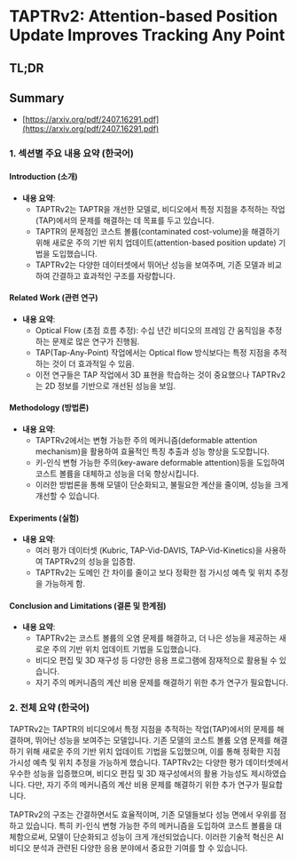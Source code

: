 # TAPTRv2: Attention-based Position Update Improves Tracking Any Point
## TL;DR
## Summary
- [https://arxiv.org/pdf/2407.16291.pdf](https://arxiv.org/pdf/2407.16291.pdf)

### 1. 섹션별 주요 내용 요약 (한국어)

#### Introduction (소개)
- **내용 요약**:
  - TAPTRv2는 TAPTR을 개선한 모델로, 비디오에서 특정 지점을 추적하는 작업(TAP)에서의 문제를 해결하는 데 목표를 두고 있습니다.
  - TAPTR의 문제점인 코스트 볼륨(contaminated cost-volume)을 해결하기 위해 새로운 주의 기반 위치 업데이트(attention-based position update) 기법을 도입했습니다.
  - TAPTRv2는 다양한 데이터셋에서 뛰어난 성능을 보여주며, 기존 모델과 비교하여 간결하고 효과적인 구조를 자랑합니다.

#### Related Work (관련 연구)
- **내용 요약**:
  - Optical Flow (초점 흐름 추정): 수십 년간 비디오의 프레임 간 움직임을 추정하는 문제로 많은 연구가 진행됨.
  - TAP(Tap-Any-Point) 작업에서는 Optical flow 방식보다는 특정 지점을 추적하는 것이 더 효과적일 수 있음.
  - 이전 연구들은 TAP 작업에서 3D 표현을 학습하는 것이 중요했으나 TAPTRv2는 2D 정보를 기반으로 개선된 성능을 보임.

#### Methodology (방법론)
- **내용 요약**:
  - TAPTRv2에서는 변형 가능한 주의 메커니즘(deformable attention mechanism)을 활용하여 효율적인 특징 추출과 성능 향상을 도모합니다.
  - 키-인식 변형 가능한 주의(key-aware deformable attention)등을 도입하여 코스트 볼륨을 대체하고 성능을 더욱 향상시킵니다.
  - 이러한 방법론을 통해 모델이 단순화되고, 불필요한 계산을 줄이며, 성능을 크게 개선할 수 있습니다.

#### Experiments (실험)
- **내용 요약**:
  - 여러 평가 데이터셋 (Kubric, TAP-Vid-DAVIS, TAP-Vid-Kinetics)을 사용하여 TAPTRv2의 성능을 입증함.
  - TAPTRv2는 도메인 간 차이를 줄이고 보다 정확한 점 가시성 예측 및 위치 추정을 가능하게 함.

#### Conclusion and Limitations (결론 및 한계점)
- **내용 요약**:
  - TAPTRv2는 코스트 볼륨의 오염 문제를 해결하고, 더 나은 성능을 제공하는 새로운 주의 기반 위치 업데이트 기법을 도입했습니다.
  - 비디오 편집 및 3D 재구성 등 다양한 응용 프로그램에 잠재적으로 활용될 수 있습니다.
  - 자기 주의 메커니즘의 계산 비용 문제를 해결하기 위한 추가 연구가 필요합니다.

### 2. 전체 요약 (한국어)

TAPTRv2는 TAPTR의 비디오에서 특정 지점을 추적하는 작업(TAP)에서의 문제를 해결하며, 뛰어난 성능을 보여주는 모델입니다. 기존 모델의 코스트 볼륨 오염 문제를 해결하기 위해 새로운 주의 기반 위치 업데이트 기법을 도입했으며, 이를 통해 정확한 지점 가시성 예측 및 위치 추정을 가능하게 했습니다. TAPTRv2는 다양한 평가 데이터셋에서 우수한 성능을 입증했으며, 비디오 편집 및 3D 재구성에서의 활용 가능성도 제시하였습니다. 다만, 자기 주의 메커니즘의 계산 비용 문제를 해결하기 위한 추가 연구가 필요합니다.

TAPTRv2의 구조는 간결하면서도 효율적이며, 기존 모델들보다 성능 면에서 우위를 점하고 있습니다. 특히 키-인식 변형 가능한 주의 메커니즘을 도입하여 코스트 볼륨을 대체함으로써, 모델이 단순화되고 성능이 크게 개선되었습니다. 이러한 기술적 혁신은 AI 비디오 분석과 관련된 다양한 응용 분야에서 중요한 기여를 할 수 있습니다.